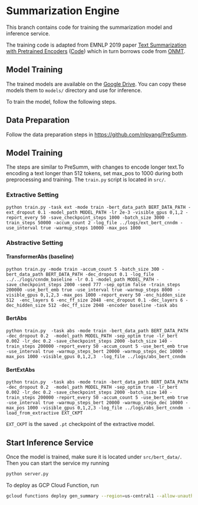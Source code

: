 # Summarization Engine
This branch contains code for training the summarization model and inference service. 

The training code is adapted from EMNLP 2019 paper [Text Summarization with Pretrained Encoders](https://arxiv.org/abs/1908.08345) ([Code](https://github.com/nlpyang/PreSumm)) which in turn borrows code from [ONMT](https://github.com/OpenNMT/OpenNMT-py). 

## Model Training 
The trained models are available on the [Google Drive](https://drive.google.com/drive/folders/1t6H-pcTHhoybh7HjG8Q8SvIQehWWtYL1?usp=sharing). You can copy these models them to `models/` directory and use for inference. 

To train the model, follow the following steps.

## Data Preparation
Follow the data preparation steps in https://github.com/nlpyang/PreSumm.

## Model Training
The steps are similar to PreSumm, with changes to encode longer text.To encoding a text longer than 512 tokens, set max_pos to 1000 during both preprocessing and training. The `train.py` script is located in `src/`.  

### Extractive Setting
```
python train.py -task ext -mode train -bert_data_path BERT_DATA_PATH -ext_dropout 0.1 -model_path MODEL_PATH -lr 2e-3 -visible_gpus 0,1,2 -report_every 50 -save_checkpoint_steps 1000 -batch_size 3000 -train_steps 50000 -accum_count 2 -log_file ../logs/ext_bert_cnndm -use_interval true -warmup_steps 10000 -max_pos 1000
```

### Abstractive Setting
#### TransformerAbs (baseline)
```
python train.py -mode train -accum_count 5 -batch_size 300 -bert_data_path BERT_DATA_PATH -dec_dropout 0.1 -log_file ../../logs/cnndm_baseline -lr 0.1 -model_path MODEL_PATH -save_checkpoint_steps 2000 -seed 777 -sep_optim false -train_steps 200000 -use_bert_emb true -use_interval true -warmup_steps 8000  -visible_gpus 0,1,2,3 -max_pos 1000 -report_every 50 -enc_hidden_size 512  -enc_layers 6 -enc_ff_size 2048 -enc_dropout 0.1 -dec_layers 6 -dec_hidden_size 512 -dec_ff_size 2048 -encoder baseline -task abs
```
#### BertAbs
```
python train.py  -task abs -mode train -bert_data_path BERT_DATA_PATH -dec_dropout 0.2  -model_path MODEL_PATH -sep_optim true -lr_bert 0.002 -lr_dec 0.2 -save_checkpoint_steps 2000 -batch_size 140 -train_steps 200000 -report_every 50 -accum_count 5 -use_bert_emb true -use_interval true -warmup_steps_bert 20000 -warmup_steps_dec 10000 -max_pos 1000 -visible_gpus 0,1,2,3  -log_file ../logs/abs_bert_cnndm
```
#### BertExtAbs
```
python train.py  -task abs -mode train -bert_data_path BERT_DATA_PATH -dec_dropout 0.2  -model_path MODEL_PATH -sep_optim true -lr_bert 0.002 -lr_dec 0.2 -save_checkpoint_steps 2000 -batch_size 140 -train_steps 200000 -report_every 50 -accum_count 5 -use_bert_emb true -use_interval true -warmup_steps_bert 20000 -warmup_steps_dec 10000 -max_pos 1000 -visible_gpus 0,1,2,3 -log_file ../logs/abs_bert_cnndm  -load_from_extractive EXT_CKPT   
```
`EXT_CKPT` is the saved `.pt` checkpoint of the extractive model.

## Start Inference Service
Once the model is trained, make sure it is located under `src/bert_data/`. Then you can start the service my running 
```python
python server.py
```

To deploy as GCP Cloud Function, run
```bash
gcloud functions deploy gen_summary --region=us-central1 --allow-unauthenticated --entry-point=generate_summary --runtime=python38 --memory=8192 --env-vars-file=.env.yaml --max-instances=2 --trigger-http --timeout=540
```